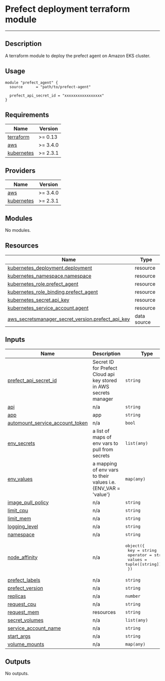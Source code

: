 # Prefect deployment terraform module

---

## Description

A terraform module to deploy the prefect agent on Amazon EKS cluster.

## Usage

```
module "prefect_agent" {
  source      = "path/to/prefect-agent"

  prefect_api_secret_id = "xxxxxxxxxxxxxxxxx"
}
```
<!-- BEGIN_TF_DOCS -->
## Requirements

| Name | Version |
|------|---------|
| <a name="requirement_terraform"></a> [terraform](#requirement\_terraform) | >= 0.13 |
| <a name="requirement_aws"></a> [aws](#requirement\_aws) | >= 3.4.0 |
| <a name="requirement_kubernetes"></a> [kubernetes](#requirement\_kubernetes) | >= 2.3.1 |

## Providers

| Name | Version |
|------|---------|
| <a name="provider_aws"></a> [aws](#provider\_aws) | >= 3.4.0 |
| <a name="provider_kubernetes"></a> [kubernetes](#provider\_kubernetes) | >= 2.3.1 |

## Modules

No modules.

## Resources

| Name | Type |
|------|------|
| [kubernetes_deployment.deployment](https://registry.terraform.io/providers/hashicorp/kubernetes/latest/docs/resources/deployment) | resource |
| [kubernetes_namespace.namespace](https://registry.terraform.io/providers/hashicorp/kubernetes/latest/docs/resources/namespace) | resource |
| [kubernetes_role.prefect_agent](https://registry.terraform.io/providers/hashicorp/kubernetes/latest/docs/resources/role) | resource |
| [kubernetes_role_binding.prefect_agent](https://registry.terraform.io/providers/hashicorp/kubernetes/latest/docs/resources/role_binding) | resource |
| [kubernetes_secret.api_key](https://registry.terraform.io/providers/hashicorp/kubernetes/latest/docs/resources/secret) | resource |
| [kubernetes_service_account.agent](https://registry.terraform.io/providers/hashicorp/kubernetes/latest/docs/resources/service_account) | resource |
| [aws_secretsmanager_secret_version.prefect_api_key](https://registry.terraform.io/providers/hashicorp/aws/latest/docs/data-sources/secretsmanager_secret_version) | data source |

## Inputs

| Name | Description | Type | Default | Required |
|------|-------------|------|---------|:--------:|
| <a name="input_prefect_api_secret_id"></a> [prefect\_api\_secret\_id](#input\_prefect\_api\_secret\_id) | Secret ID for Prefect Cloud api key stored in AWS secrets manager | `string` | n/a | yes |
| <a name="input_api"></a> [api](#input\_api) | n/a | `string` | `"api.prefect.io"` | no |
| <a name="input_app"></a> [app](#input\_app) | app | `string` | `"prefect-agent"` | no |
| <a name="input_automount_service_account_token"></a> [automount\_service\_account\_token](#input\_automount\_service\_account\_token) | n/a | `bool` | `true` | no |
| <a name="input_env_secrets"></a> [env\_secrets](#input\_env\_secrets) | a list of maps of env vars to pull from secrets | `list(any)` | `[]` | no |
| <a name="input_env_values"></a> [env\_values](#input\_env\_values) | a mapping of env vars to their values i.e. {ENV\_VAR = 'value'} | `map(any)` | `{}` | no |
| <a name="input_image_pull_policy"></a> [image\_pull\_policy](#input\_image\_pull\_policy) | n/a | `string` | `"Always"` | no |
| <a name="input_limit_cpu"></a> [limit\_cpu](#input\_limit\_cpu) | n/a | `string` | `"500m"` | no |
| <a name="input_limit_mem"></a> [limit\_mem](#input\_limit\_mem) | n/a | `string` | `"128Mi"` | no |
| <a name="input_logging_level"></a> [logging\_level](#input\_logging\_level) | n/a | `string` | `"INFO"` | no |
| <a name="input_namespace"></a> [namespace](#input\_namespace) | n/a | `string` | `"prefect"` | no |
| <a name="input_node_affinity"></a> [node\_affinity](#input\_node\_affinity) | n/a | <pre>object({<br>    key      = string<br>    operator = string<br>    values   = tuple([string])<br>  })</pre> | `null` | no |
| <a name="input_prefect_labels"></a> [prefect\_labels](#input\_prefect\_labels) | n/a | `string` | `"[]"` | no |
| <a name="input_prefect_version"></a> [prefect\_version](#input\_prefect\_version) | n/a | `string` | `"latest"` | no |
| <a name="input_replicas"></a> [replicas](#input\_replicas) | n/a | `number` | `1` | no |
| <a name="input_request_cpu"></a> [request\_cpu](#input\_request\_cpu) | n/a | `string` | `"100m"` | no |
| <a name="input_request_mem"></a> [request\_mem](#input\_request\_mem) | resources | `string` | `"100Mi"` | no |
| <a name="input_secret_volumes"></a> [secret\_volumes](#input\_secret\_volumes) | n/a | `list(any)` | `[]` | no |
| <a name="input_service_account_name"></a> [service\_account\_name](#input\_service\_account\_name) | n/a | `string` | `"prefect-agent"` | no |
| <a name="input_start_args"></a> [start\_args](#input\_start\_args) | n/a | `string` | `""` | no |
| <a name="input_volume_mounts"></a> [volume\_mounts](#input\_volume\_mounts) | n/a | `map(any)` | `{}` | no |

## Outputs

No outputs.
<!-- END_TF_DOCS -->